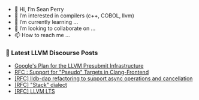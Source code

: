 - 👋 Hi, I’m Sean Perry
- 👀 I’m interested in compilers (c++, COBOL, llvm)
- 🌱 I’m currently learning ...
- 💞️ I’m looking to collaborate on ...
- 📫 How to reach me ...

<!---
s66perry/s66perry is a ✨ special ✨ repository because its `README.md` (this file) appears on your GitHub profile.
You can click the Preview link to take a look at your changes.
--->
### 📕 Latest LLVM Discourse Posts

<!-- DISCOURSE-LLVM:START -->
- [Google&#39;s Plan for the LLVM Presubmit Infrastructure](https://discourse.llvm.org/t/googles-plan-for-the-llvm-presubmit-infrastructure/78940#post_4)
- [RFC : Support for &quot;Pseudo&quot; Targets in Clang-Frontend](https://discourse.llvm.org/t/rfc-support-for-pseudo-targets-in-clang-frontend/84704#post_9)
- [[RFC] lldb-dap refactoring to support async operations and cancellation](https://discourse.llvm.org/t/rfc-lldb-dap-refactoring-to-support-async-operations-and-cancellation/84739#post_4)
- [[RFC] &quot;Stack&quot; dialect](https://discourse.llvm.org/t/rfc-stack-dialect/84737#post_8)
- [[RFC] LLVM LTS](https://discourse.llvm.org/t/rfc-llvm-lts/84049?page=3#post_58)
<!-- DISCOURSE-LLVM:END -->
